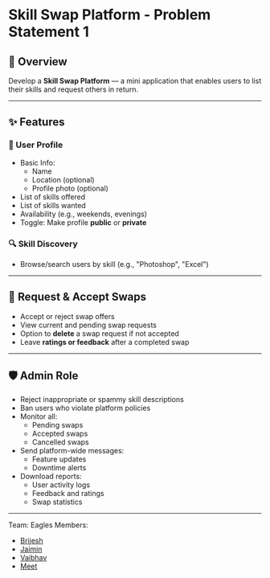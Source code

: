# Skill Swap Platform  - Problem Statement 1

## 📝 Overview
Develop a **Skill Swap Platform** — a mini application that enables users to list their skills and request others in return.

---

## ✨ Features

### 👤 User Profile
- Basic Info:
  - Name
  - Location (optional)
  - Profile photo (optional)
- List of skills offered
- List of skills wanted
- Availability (e.g., weekends, evenings)
- Toggle: Make profile **public** or **private**

### 🔍 Skill Discovery
- Browse/search users by skill (e.g., "Photoshop", "Excel")

---

## 🔁 Request & Accept Swaps
- Accept or reject swap offers
- View current and pending swap requests
- Option to **delete** a swap request if not accepted
- Leave **ratings or feedback** after a completed swap

---

## 🛡️ Admin Role

- Reject inappropriate or spammy skill descriptions
- Ban users who violate platform policies
- Monitor all:
  - Pending swaps
  - Accepted swaps
  - Cancelled swaps
- Send platform-wide messages:
  - Feature updates
  - Downtime alerts
- Download reports:
  - User activity logs
  - Feedback and ratings
  - Swap statistics

---

Team: Eagles
Members:
- [Brijesh](brijeshthummar04@gmail.com)
- [Jaimin](jaiminkapadiya13@gmail.com)
- [Vaibhav](vaibhavthummar9@gmail.com)
- [Meet](sagarmeet24@gmail.com)